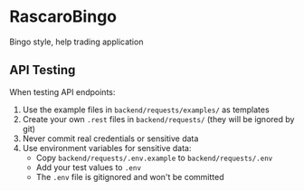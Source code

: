 # RascaroBingo
Bingo style, help trading application

## API Testing

When testing API endpoints:
1. Use the example files in `backend/requests/examples/` as templates
2. Create your own `.rest` files in `backend/requests/` (they will be ignored by git)
3. Never commit real credentials or sensitive data
4. Use environment variables for sensitive data:
   - Copy `backend/requests/.env.example` to `backend/requests/.env`
   - Add your test values to `.env`
   - The `.env` file is gitignored and won't be committed
